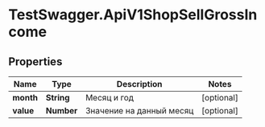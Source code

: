 # TestSwagger.ApiV1ShopSellGrossIncome

## Properties

Name | Type | Description | Notes
------------ | ------------- | ------------- | -------------
**month** | **String** | Месяц и год | [optional] 
**value** | **Number** | Значение на данный месяц | [optional] 


